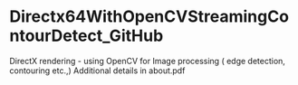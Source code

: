 # Directx64WithOpenCVStreamingContourDetect_GitHub

DirectX rendering - using OpenCV for Image processing ( edge detection, contouring  etc.,) 
Additional details in about.pdf 
